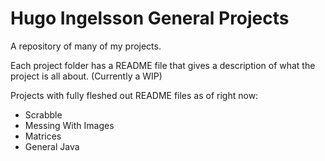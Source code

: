 # Hugo Ingelsson General Projects
A repository of many of my projects.

Each project folder has a README file that gives a description of what the project is all about. (Currently a WIP)

Projects with fully fleshed out README files as of right now:
 - Scrabble
 - Messing With Images
 - Matrices
 - General Java
